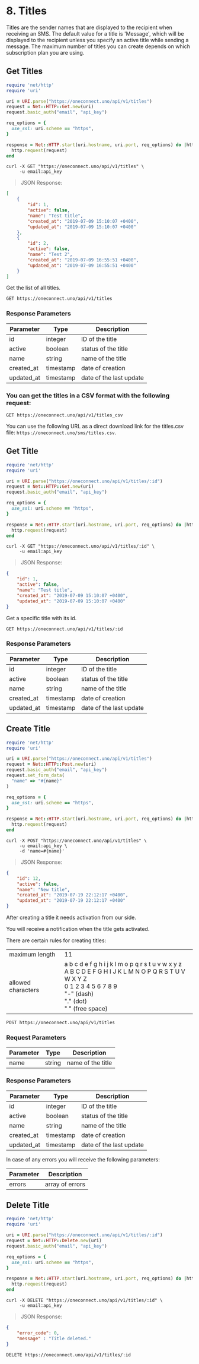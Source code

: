 # 8. Titles

Titles are the sender names that are displayed to the recipient when receiving an SMS. The default value for a title is 'Message', which will be displayed to the recipient unless you specify an active title while sending a message.
The maximum number of titles you can create depends on which subscription plan you are using.

<!-- ? get titles -->
<!-- ? get titles -->
<!-- ? get titles -->
## Get Titles

```ruby
require 'net/http'
require 'uri'

uri = URI.parse("https://oneconnect.uno/api/v1/titles")
request = Net::HTTP::Get.new(uri)
request.basic_auth("email", "api_key")

req_options = {
  use_ssl: uri.scheme == "https",
}

response = Net::HTTP.start(uri.hostname, uri.port, req_options) do |http|
  http.request(request)
end
```

```shell
curl -X GET "https://oneconnect.uno/api/v1/titles" \
     -u email:api_key
```

> JSON Response:

```json
[
    {
        "id": 1,
        "active": false,
        "name": "Test title",
        "created_at": "2019-07-09 15:10:07 +0400",
        "updated_at": "2019-07-09 15:10:07 +0400"
    },
    {
        "id": 2,
        "active": false,
        "name": "Test 2",
        "created_at": "2019-07-09 16:55:51 +0400",
        "updated_at": "2019-07-09 16:55:51 +0400"
    }
]
```

Get the list of all titles.

`GET https://oneconnect.uno/api/v1/titles`

### Response Parameters

Parameter | Type | Description
--------- | ----------- | ----------
id | integer | ID of the title
active | boolean | status of the title
name | string | name of the title
created_at | timestamp | date of creation
updated_at | timestamp | date of the last update

### You can get the titles in a CSV format with the following request:

`GET https://oneconnect.uno/api/v1/titles_csv`

You can use the following URL as a direct download link for the titles.csv file: `https://oneconnect.uno/sms/titles.csv`.

<!-- ? get a single title -->
<!-- ? get a single title -->
<!-- ? get a single title -->
## Get Title

```ruby
require 'net/http'
require 'uri'

uri = URI.parse("https://oneconnect.uno/api/v1/titles/:id")
request = Net::HTTP::Get.new(uri)
request.basic_auth("email", "api_key")

req_options = {
  use_ssl: uri.scheme == "https",
}

response = Net::HTTP.start(uri.hostname, uri.port, req_options) do |http|
  http.request(request)
end
```

```shell
curl -X GET "https://oneconnect.uno/api/v1/titles/:id" \
     -u email:api_key
```

> JSON Response:

```json
{
    "id": 1,
    "active": false,
    "name": "Test title",
    "created_at": "2019-07-09 15:10:07 +0400",
    "updated_at": "2019-07-09 15:10:07 +0400"
}
```

Get a specific title with its id.

`GET https://oneconnect.uno/api/v1/titles/:id`

### Response Parameters

Parameter | Type | Description
--------- | ----------- | ----------
id | integer | ID of the title
active | boolean | status of the title
name | string | name of the title
created_at | timestamp | date of creation
updated_at | timestamp | date of the last update

<!-- ? create a title -->
<!-- ? create a title -->
<!-- ? create a title -->
## Create Title

```ruby
require 'net/http'
require 'uri'

uri = URI.parse("https://oneconnect.uno/api/v1/titles")
request = Net::HTTP::Post.new(uri)
request.basic_auth("email", "api_key")
request.set_form_data(
  "name" => "#{name}"
)

req_options = {
  use_ssl: uri.scheme == "https",
}

response = Net::HTTP.start(uri.hostname, uri.port, req_options) do |http|
  http.request(request)
end
```

```shell
curl -X POST "https://oneconnect.uno/api/v1/titles" \
     -u email:api_key \
     -d 'name=#{name}'
```

> JSON Response:

```json
{
    "id": 12,
    "active": false,
    "name": "New title",
    "created_at": "2019-07-19 22:12:17 +0400",
    "updated_at": "2019-07-19 22:12:17 +0400"
}
```
<aside class="warning">After creating a title it needs activation from our side.</aside>

You will receive a notification when the title gets activated.

There are certain rules for creating titles:

<table>
  <tbody>
    <tr>
      <td>maximum length</td>
      <td>11</td>
    </tr>
    <tr>
      <td>allowed characters</td>
      <td>
        a b c d e f g h i j k l m o p q r s t u v w x y z<br />
        A B C D E F G H I J K L M N O P Q R S T U V W X Y Z<br />
        0 1 2 3 4 5 6 7 8 9<br />
        "-" (dash)<br />
        "." (dot)<br />
        " " (free space)
      </td>
    </tr>
  </tbody>
</table>

`POST https://oneconnect.uno/api/v1/titles`

### Request Parameters

Parameter | Type | Description
--------- | ---- | -----------
name | string | name of the title

### Response Parameters

Parameter | Type | Description
--------- | ----------- | ----------
id | integer | ID of the title
active | boolean | status of the title
name | string | name of the title
created_at | timestamp | date of creation
updated_at | timestamp | date of the last update

In case of any errors you will receive the following parameters:

Parameter | Description
------- | --------
errors | array of errors

<!-- ? delete a title -->
<!-- ? delete a title -->
<!-- ? delete a title -->
## Delete Title

```ruby
require 'net/http'
require 'uri'

uri = URI.parse("https://oneconnect.uno/api/v1/titles/:id")
request = Net::HTTP::Delete.new(uri)
request.basic_auth("email", "api_key")

req_options = {
  use_ssl: uri.scheme == "https",
}

response = Net::HTTP.start(uri.hostname, uri.port, req_options) do |http|
  http.request(request)
end
```

```shell
curl -X DELETE "https://oneconnect.uno/api/v1/titles/:id" \
     -u email:api_key
```

> JSON Response:

```json
{
    "error_code": 0,
    "message" : "Title deleted."
}
```

`DELETE https://oneconnect.uno/api/v1/titles/:id`